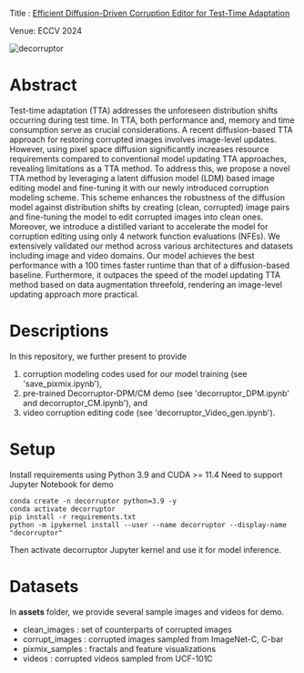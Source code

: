 Title : [Efficient Diffusion-Driven Corruption Editor for Test-Time Adaptation](https://arxiv.org/pdf/2403.10911)

Venue: ECCV 2024

![decorruptor](https://github.com/oyt9306/Decorruptor/assets/41467632/cde9d242-8a9b-4104-a2ce-91131a90aba5)

# Abstract
Test-time adaptation (TTA) addresses the unforeseen distribution shifts occurring during test time. In TTA, both performance and, memory and time consumption serve as crucial considerations. A recent diffusion-based TTA approach for restoring corrupted images involves image-level updates. However, using pixel space diffusion significantly increases resource requirements compared to conventional model updating TTA approaches, revealing limitations as a TTA method. To address this, we propose a novel TTA method by leveraging a latent diffusion model (LDM) based image editing model and fine-tuning it with our newly introduced corruption modeling scheme. This scheme enhances the robustness of the diffusion model against distribution shifts by creating (clean, corrupted) image pairs and fine-tuning the model to edit corrupted images into clean ones. Moreover, we introduce a distilled variant to accelerate the model for corruption editing using only 4 network function evaluations (NFEs). We extensively validated our method across various architectures and datasets including image and video domains. Our model achieves the best performance with a 100 times faster runtime than that of a diffusion-based baseline. Furthermore, it outpaces the speed of the model updating TTA method based on data augmentation threefold, rendering an image-level updating approach more practical.

# Descriptions
In this repository, we further present to provide
1) corruption modeling codes used for our model training (see 'save_pixmix.ipynb'), 
2) pre-trained Decorruptor-DPM/CM demo (see 'decorruptor_DPM.ipynb'  and decorruptor_CM.ipynb'), and
3) video corruption editing code (see 'decorruptor_Video_gen.ipynb'). 

# Setup
Install requirements using Python 3.9 and CUDA >= 11.4
Need to support Jupyter Notebook for demo
```
conda create -n decorruptor python=3.9 -y
conda activate decorruptor
pip install -r requirements.txt
python -m ipykernel install --user --name decorruptor --display-name "decorruptor"
```
Then activate decorruptor Jupyter kernel and use it for model inference. 

# Datasets
In __assets__ folder, we provide several sample images and videos for demo. 
- clean_images : set of counterparts of corrupted images
- corrupt_images : corrupted images sampled from ImageNet-C, C-bar
- pixmix_samples : fractals and feature visualizations
- videos : corrupted videos sampled from UCF-101C

